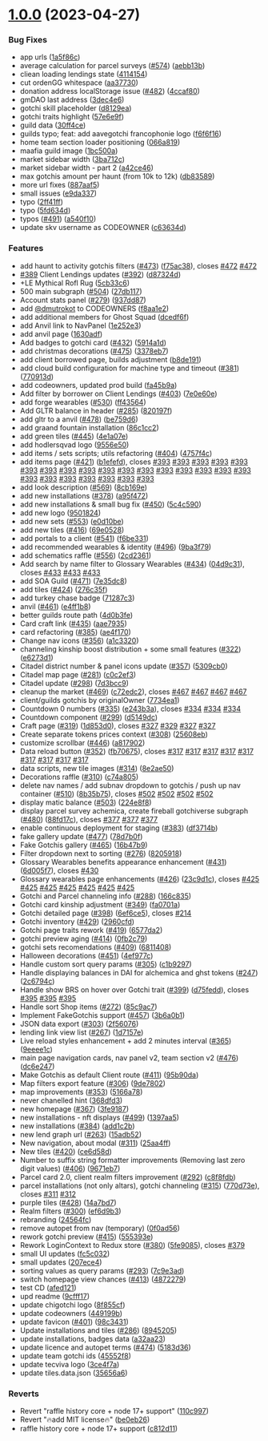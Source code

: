 # [1.0.0](https://github.com/orden-gg/fireball/compare/be0eb26eddcdf2eb7a89d92f32b7ad9dcfa20fd6...v1.0.0) (2023-04-27)


### Bug Fixes

* app urls ([1a5f86c](https://github.com/orden-gg/fireball/commit/1a5f86c642de03af901d09e31b1696886389e57b))
* average calculation for parcel surveys ([#574](https://github.com/orden-gg/fireball/issues/574)) ([aebb13b](https://github.com/orden-gg/fireball/commit/aebb13b9ed55686442a79df2e703b23d98a76104))
* cliean loading lendings state ([4114154](https://github.com/orden-gg/fireball/commit/41141542c3466dc92d8f819e02b558316b8f4355))
* cut ordenGG whitespace ([aa37730](https://github.com/orden-gg/fireball/commit/aa37730a90e826d5447ded951a4588d96a54c4f5))
* donation address localStorage issue ([#482](https://github.com/orden-gg/fireball/issues/482)) ([4ccaf80](https://github.com/orden-gg/fireball/commit/4ccaf805158417951c95ee2aa6806ee13d5206da))
* gmDAO last address ([3dec4e6](https://github.com/orden-gg/fireball/commit/3dec4e63d98808b8e4af6be4ddd12ee4aacbb98b))
* gotchi skill placeholder ([d8129ea](https://github.com/orden-gg/fireball/commit/d8129ea88faebd216b7ea26d3961aeb8d5afcf95))
* gotchi traits highlight ([57e6e9f](https://github.com/orden-gg/fireball/commit/57e6e9fb63fe49be5428550fdddeb820d137858c))
* guild data ([30ff4ce](https://github.com/orden-gg/fireball/commit/30ff4ce11909f2ab0a049f50816b56dd2ce0f4a3))
* guilds typo; feat: add aavegotchi francophonie logo ([f6f6f16](https://github.com/orden-gg/fireball/commit/f6f6f1663bb5dbfda717ab848debe41e9179c0df))
* home team section loader positioning ([066a819](https://github.com/orden-gg/fireball/commit/066a819e9183f7ec9f137e6858254621d5026ede))
* maafia guild image ([1bc500a](https://github.com/orden-gg/fireball/commit/1bc500ad8aed88bee558fbf773849fe2a33aba19))
* market sidebar width ([3ba712c](https://github.com/orden-gg/fireball/commit/3ba712cc4097ce2f197bc915cac1ded41c03f12f))
* market sidebar width - part 2 ([a42ce46](https://github.com/orden-gg/fireball/commit/a42ce46cf89de5c899853272b2fc4842ef5cf477))
* max gotchis amount per haunt (from 10k to 12k) ([db83589](https://github.com/orden-gg/fireball/commit/db8358904140b705e58040cf486ffad59d1ff115))
* more url fixes ([887aaf5](https://github.com/orden-gg/fireball/commit/887aaf56f906a36b04cffb7048f7e0d2d823de27))
* small issues ([e9da337](https://github.com/orden-gg/fireball/commit/e9da33771b0964a8621d3aeb76b44544d56a4165))
* typo ([2ff41ff](https://github.com/orden-gg/fireball/commit/2ff41ff0525260361756e47d227994f7dced0454))
* typo ([5fd634d](https://github.com/orden-gg/fireball/commit/5fd634d3884ab31bbeb90b607945b48cab422c2d))
* typos ([#491](https://github.com/orden-gg/fireball/issues/491)) ([a540f10](https://github.com/orden-gg/fireball/commit/a540f1052ba342d0dce68a2fe7c0a9aed06db6bd))
* update skv username as CODEOWNER ([c63634d](https://github.com/orden-gg/fireball/commit/c63634d6870a5e76c57ac12adc7d916bc27298dd))


### Features

*  add haunt to activity gotchis filters ([#473](https://github.com/orden-gg/fireball/issues/473)) ([f75ac38](https://github.com/orden-gg/fireball/commit/f75ac389afa29beaa1c9a9b990b2926e5c6563ba)), closes [#472](https://github.com/orden-gg/fireball/issues/472) [#472](https://github.com/orden-gg/fireball/issues/472)
* [#389](https://github.com/orden-gg/fireball/issues/389) Client Lendings updates ([#392](https://github.com/orden-gg/fireball/issues/392)) ([d87324d](https://github.com/orden-gg/fireball/commit/d87324da6810735f169ad69a796a7c62bb315c0a))
* +LE Mythical Rofl Rug ([5cb33c6](https://github.com/orden-gg/fireball/commit/5cb33c665bd21a322929a0ea5a5980fdf94f05fb))
* 500 main subgraph ([#504](https://github.com/orden-gg/fireball/issues/504)) ([27db117](https://github.com/orden-gg/fireball/commit/27db117749cf2c1d17ebddce70d2cfa882580ad5))
* Account stats panel ([#279](https://github.com/orden-gg/fireball/issues/279)) ([937dd87](https://github.com/orden-gg/fireball/commit/937dd87d029ba85b9f66839dff5aa6b0b58a6a1a))
* add [@dmutrokot](https://github.com/dmutrokot) to CODEOWNERS ([f8aa1e2](https://github.com/orden-gg/fireball/commit/f8aa1e2ce32fbbb02a1ab9a5e3911906fc3d5de3))
* add additional members for Ghost Squad ([dcedf6f](https://github.com/orden-gg/fireball/commit/dcedf6f2886f1943858b8fadc78a4cf08cd18bc6))
* add Anvil link to NavPanel ([1e252e3](https://github.com/orden-gg/fireball/commit/1e252e34493abce06bcd9a8fdbe8988483711527))
* add anvil page ([1630adf](https://github.com/orden-gg/fireball/commit/1630adf4f7060848022875c23c0ef3bad8e48146))
* Add badges to gotchi card ([#432](https://github.com/orden-gg/fireball/issues/432)) ([5914a1d](https://github.com/orden-gg/fireball/commit/5914a1dd97034729ff877b9b7ba206856fe02ac9))
* add christmas decorations ([#475](https://github.com/orden-gg/fireball/issues/475)) ([3378eb7](https://github.com/orden-gg/fireball/commit/3378eb7ae66f3b0d0ff53a471a54aafa01c39ec9))
* add client borrowed page, builds adjustment ([b8de191](https://github.com/orden-gg/fireball/commit/b8de191086edc84524efa62dfb3c77c1c8bec099))
* add cloud build configuration for machine type and timeout ([#381](https://github.com/orden-gg/fireball/issues/381)) ([770913d](https://github.com/orden-gg/fireball/commit/770913d42491a66ae977674ffebcdbfcb5d9cb0e))
* add codeowners, updated prod build ([fa45b9a](https://github.com/orden-gg/fireball/commit/fa45b9a40b20a32e747b967f0bf284913d271f45))
* Add filter by borrower on Client Lendings ([#403](https://github.com/orden-gg/fireball/issues/403)) ([7e0e60e](https://github.com/orden-gg/fireball/commit/7e0e60e99ebdfa3ddb3f434af56be70bface1fef))
* add forge wearables ([#530](https://github.com/orden-gg/fireball/issues/530)) ([ff43564](https://github.com/orden-gg/fireball/commit/ff43564a19ad07db6a8b4385be128c4cea9da59c))
* Add GLTR balance in header ([#285](https://github.com/orden-gg/fireball/issues/285)) ([820197f](https://github.com/orden-gg/fireball/commit/820197fa474ff075f233c1698f27281435939e54))
* add gltr to a anvil ([#478](https://github.com/orden-gg/fireball/issues/478)) ([be759d6](https://github.com/orden-gg/fireball/commit/be759d60b3d3eac77be732626b8b081863a44c9e))
* add graand fountain installation ([86c1cc2](https://github.com/orden-gg/fireball/commit/86c1cc24ccf5ef806c0658380ff9574bed4f1398))
* add green tiles ([#445](https://github.com/orden-gg/fireball/issues/445)) ([4e1a07e](https://github.com/orden-gg/fireball/commit/4e1a07e716316d64a578afb2ef4501a4f19a52e5))
* add hodlersqvad logo ([9556e50](https://github.com/orden-gg/fireball/commit/9556e504187a284a7ac47057f195eabf8444ae4b))
* add items / sets scripts; utils refactoring ([#404](https://github.com/orden-gg/fireball/issues/404)) ([4757f4c](https://github.com/orden-gg/fireball/commit/4757f4c8ac0937dad3ff17ac949d8316846455bb))
* add items page ([#421](https://github.com/orden-gg/fireball/issues/421)) ([b1efefd](https://github.com/orden-gg/fireball/commit/b1efefd1efb8511bc8224b4767b2d36c300b8075)), closes [#393](https://github.com/orden-gg/fireball/issues/393) [#393](https://github.com/orden-gg/fireball/issues/393) [#393](https://github.com/orden-gg/fireball/issues/393) [#393](https://github.com/orden-gg/fireball/issues/393) [#393](https://github.com/orden-gg/fireball/issues/393) [#393](https://github.com/orden-gg/fireball/issues/393) [#393](https://github.com/orden-gg/fireball/issues/393) [#393](https://github.com/orden-gg/fireball/issues/393) [#393](https://github.com/orden-gg/fireball/issues/393) [#393](https://github.com/orden-gg/fireball/issues/393) [#393](https://github.com/orden-gg/fireball/issues/393) [#393](https://github.com/orden-gg/fireball/issues/393) [#393](https://github.com/orden-gg/fireball/issues/393) [#393](https://github.com/orden-gg/fireball/issues/393) [#393](https://github.com/orden-gg/fireball/issues/393) [#393](https://github.com/orden-gg/fireball/issues/393) [#393](https://github.com/orden-gg/fireball/issues/393) [#393](https://github.com/orden-gg/fireball/issues/393) [#393](https://github.com/orden-gg/fireball/issues/393) [#393](https://github.com/orden-gg/fireball/issues/393) [#393](https://github.com/orden-gg/fireball/issues/393) [#393](https://github.com/orden-gg/fireball/issues/393) [#393](https://github.com/orden-gg/fireball/issues/393) [#393](https://github.com/orden-gg/fireball/issues/393)
* add look description ([#569](https://github.com/orden-gg/fireball/issues/569)) ([8cb169e](https://github.com/orden-gg/fireball/commit/8cb169e269224d9f926884a19ca08c9e8c4c9da0))
* add new installations ([#378](https://github.com/orden-gg/fireball/issues/378)) ([a95f472](https://github.com/orden-gg/fireball/commit/a95f472ffcf6439dc81548b69833c9d3146e5d66))
* add new installations & small bug fix ([#450](https://github.com/orden-gg/fireball/issues/450)) ([5c4c590](https://github.com/orden-gg/fireball/commit/5c4c590354f5fa480eda6757d213d64ed763d1d1))
* add new logo ([9501824](https://github.com/orden-gg/fireball/commit/9501824f73ea68b7faf6d9e8ff6acd24a6dc83c6))
* add new sets ([#553](https://github.com/orden-gg/fireball/issues/553)) ([e0d10be](https://github.com/orden-gg/fireball/commit/e0d10bea4bd876a7e3164f4b97aef3629a53bf7b))
* add new tiles ([#416](https://github.com/orden-gg/fireball/issues/416)) ([69e0528](https://github.com/orden-gg/fireball/commit/69e0528232ff4cfa39343cfd106c5d6d399c2857))
* add portals to a client ([#541](https://github.com/orden-gg/fireball/issues/541)) ([f6be331](https://github.com/orden-gg/fireball/commit/f6be331c97d10c3681e17a5e572a8c66ef3d6b5f))
* add recommended wearables & identity ([#496](https://github.com/orden-gg/fireball/issues/496)) ([9ba3f79](https://github.com/orden-gg/fireball/commit/9ba3f7982c1733cccd75cf566a85a5492f7d8bc8))
* add schematics raffle ([#556](https://github.com/orden-gg/fireball/issues/556)) ([2cd2361](https://github.com/orden-gg/fireball/commit/2cd2361684d9e6f9474bb329578792f2fa150dfb))
* Add search by name filter to Glossary Wearables ([#434](https://github.com/orden-gg/fireball/issues/434)) ([04d9c31](https://github.com/orden-gg/fireball/commit/04d9c3125c5411872ac7d773d58fc46c78cf8137)), closes [#433](https://github.com/orden-gg/fireball/issues/433) [#433](https://github.com/orden-gg/fireball/issues/433) [#433](https://github.com/orden-gg/fireball/issues/433)
* add SOA Guild ([#471](https://github.com/orden-gg/fireball/issues/471)) ([7e35dc8](https://github.com/orden-gg/fireball/commit/7e35dc8f92d19d75202dc1f6083a1bfa91c6e467))
* add tiles ([#424](https://github.com/orden-gg/fireball/issues/424)) ([276c35f](https://github.com/orden-gg/fireball/commit/276c35f6a6b0f47afbc40ab42ab94b4da04ef560))
* add turkey chase badge ([71287c3](https://github.com/orden-gg/fireball/commit/71287c3f841883c4dfdf80aee4211db0883cf1cc))
* anvil ([#461](https://github.com/orden-gg/fireball/issues/461)) ([e4ff1b8](https://github.com/orden-gg/fireball/commit/e4ff1b867fd45740ab5afbc646c269ce9b914692))
* better guilds route path ([4d0b3fe](https://github.com/orden-gg/fireball/commit/4d0b3fec8ff7577c13c0c4e64893e634b5c04650))
* Card craft link ([#435](https://github.com/orden-gg/fireball/issues/435)) ([aae7935](https://github.com/orden-gg/fireball/commit/aae793547a43af49acac90cfe982637fc22e2dfc))
* card refactoring ([#385](https://github.com/orden-gg/fireball/issues/385)) ([ae4f170](https://github.com/orden-gg/fireball/commit/ae4f170a53e302a0c307f95bbcea822042001df2))
* Change nav icons ([#356](https://github.com/orden-gg/fireball/issues/356)) ([a1c3320](https://github.com/orden-gg/fireball/commit/a1c332028bd4bb7e1dfe76994f84e239c1915bb5))
* channeling kinship boost distribution + some small features ([#322](https://github.com/orden-gg/fireball/issues/322)) ([e6273d1](https://github.com/orden-gg/fireball/commit/e6273d1bc1fdc54dcca099376c05c2daa0e06be4))
* Citadel district number & panel icons update ([#357](https://github.com/orden-gg/fireball/issues/357)) ([5309cb0](https://github.com/orden-gg/fireball/commit/5309cb0b28d651a276e4ca41f9d1479ad777e01f))
* Citadel map page ([#281](https://github.com/orden-gg/fireball/issues/281)) ([c0c2ef3](https://github.com/orden-gg/fireball/commit/c0c2ef3d654e426abfda3edded3aad0a3e2e3dc6))
* Citadel update ([#298](https://github.com/orden-gg/fireball/issues/298)) ([7d3bcc9](https://github.com/orden-gg/fireball/commit/7d3bcc95918b04a1a48f6b37080baf84e81eac77))
* cleanup the market ([#469](https://github.com/orden-gg/fireball/issues/469)) ([c72edc2](https://github.com/orden-gg/fireball/commit/c72edc2c32871cce29c9d4afedf269cb60b18484)), closes [#467](https://github.com/orden-gg/fireball/issues/467) [#467](https://github.com/orden-gg/fireball/issues/467) [#467](https://github.com/orden-gg/fireball/issues/467) [#467](https://github.com/orden-gg/fireball/issues/467)
* client/guilds gotchis by originalOwner ([7734ea1](https://github.com/orden-gg/fireball/commit/7734ea1fb618ba35b318556f3fb22f66e2ad849a))
* Countdown 0 numbers ([#335](https://github.com/orden-gg/fireball/issues/335)) ([e243b3a](https://github.com/orden-gg/fireball/commit/e243b3a144c8390a7fd8b0440fea02498c061f49)), closes [#334](https://github.com/orden-gg/fireball/issues/334) [#334](https://github.com/orden-gg/fireball/issues/334) [#334](https://github.com/orden-gg/fireball/issues/334)
* Countdown component ([#299](https://github.com/orden-gg/fireball/issues/299)) ([d5149dc](https://github.com/orden-gg/fireball/commit/d5149dcf0fb1666c8d15c9351e470c543a6b695d))
* Craft page ([#319](https://github.com/orden-gg/fireball/issues/319)) ([1d853d0](https://github.com/orden-gg/fireball/commit/1d853d053273973428e20b2ab3ac44007d83c35d)), closes [#327](https://github.com/orden-gg/fireball/issues/327) [#329](https://github.com/orden-gg/fireball/issues/329) [#327](https://github.com/orden-gg/fireball/issues/327) [#327](https://github.com/orden-gg/fireball/issues/327)
* Create separate tokens prices context ([#308](https://github.com/orden-gg/fireball/issues/308)) ([25608eb](https://github.com/orden-gg/fireball/commit/25608eb609046bb8a858ef57febaf95abf7f3932))
* customize scrollbar ([#446](https://github.com/orden-gg/fireball/issues/446)) ([a817902](https://github.com/orden-gg/fireball/commit/a817902c88cd9bef03113b05e538cf4e4126de08))
* Data reload button ([#352](https://github.com/orden-gg/fireball/issues/352)) ([fb70675](https://github.com/orden-gg/fireball/commit/fb70675134da04b4bd1ccf416240bc5df5275a94)), closes [#317](https://github.com/orden-gg/fireball/issues/317) [#317](https://github.com/orden-gg/fireball/issues/317) [#317](https://github.com/orden-gg/fireball/issues/317) [#317](https://github.com/orden-gg/fireball/issues/317) [#317](https://github.com/orden-gg/fireball/issues/317) [#317](https://github.com/orden-gg/fireball/issues/317) [#317](https://github.com/orden-gg/fireball/issues/317) [#317](https://github.com/orden-gg/fireball/issues/317) [#317](https://github.com/orden-gg/fireball/issues/317)
* data scripts, new tile images ([#314](https://github.com/orden-gg/fireball/issues/314)) ([8e2ae50](https://github.com/orden-gg/fireball/commit/8e2ae506c96169d2f44ac0af32f0160f563fb000))
* Decorations raffle ([#310](https://github.com/orden-gg/fireball/issues/310)) ([c74a805](https://github.com/orden-gg/fireball/commit/c74a805ffc409d5f529805149f40e9baa9994977))
* delete nav names / add subnav dropdown to gotchis / push up nav container ([#510](https://github.com/orden-gg/fireball/issues/510)) ([8b35b75](https://github.com/orden-gg/fireball/commit/8b35b757e8df65dd4e199572f5030ab4e2a653ca)), closes [#502](https://github.com/orden-gg/fireball/issues/502) [#502](https://github.com/orden-gg/fireball/issues/502) [#502](https://github.com/orden-gg/fireball/issues/502) [#502](https://github.com/orden-gg/fireball/issues/502)
* display matic balance ([#503](https://github.com/orden-gg/fireball/issues/503)) ([224e8f8](https://github.com/orden-gg/fireball/commit/224e8f8cce7358b7b589d78076e82fe4709acaa5))
* display parcel survey achemica, create fireball gotchiverse subgraph ([#480](https://github.com/orden-gg/fireball/issues/480)) ([88fd17c](https://github.com/orden-gg/fireball/commit/88fd17c030e2e8286cb63882593c145606eb0749)), closes [#377](https://github.com/orden-gg/fireball/issues/377) [#377](https://github.com/orden-gg/fireball/issues/377) [#377](https://github.com/orden-gg/fireball/issues/377)
* enable continuous deployment for staging ([#383](https://github.com/orden-gg/fireball/issues/383)) ([df3714b](https://github.com/orden-gg/fireball/commit/df3714bb2dafeee80c9c982e0b268af009f8283f))
* fake gallery update ([#477](https://github.com/orden-gg/fireball/issues/477)) ([78d7b0f](https://github.com/orden-gg/fireball/commit/78d7b0f38462c741e9b04e1b482bb83e9b52d1fb))
* Fake Gotchis gallery  ([#465](https://github.com/orden-gg/fireball/issues/465)) ([16b47b9](https://github.com/orden-gg/fireball/commit/16b47b9ac2d90ba96b9e1a1dc1dce9cdc8fcce5a))
* Filter dropdown next to sorting ([#276](https://github.com/orden-gg/fireball/issues/276)) ([8205918](https://github.com/orden-gg/fireball/commit/8205918d48eb8f7996d3527bec9afbe35bf294ef))
* Glossary Wearables benefits appearance enhancement ([#431](https://github.com/orden-gg/fireball/issues/431)) ([6d005f7](https://github.com/orden-gg/fireball/commit/6d005f7fbbfbd9214bef1b7b13474e6af74e2f0c)), closes [#430](https://github.com/orden-gg/fireball/issues/430)
* Glossary wearables page enhancements ([#426](https://github.com/orden-gg/fireball/issues/426)) ([23c9d1c](https://github.com/orden-gg/fireball/commit/23c9d1c2f497d172c252cc6863749f70aceb1ccf)), closes [#425](https://github.com/orden-gg/fireball/issues/425) [#425](https://github.com/orden-gg/fireball/issues/425) [#425](https://github.com/orden-gg/fireball/issues/425) [#425](https://github.com/orden-gg/fireball/issues/425) [#425](https://github.com/orden-gg/fireball/issues/425) [#425](https://github.com/orden-gg/fireball/issues/425) [#425](https://github.com/orden-gg/fireball/issues/425)
* Gotchi and Parcel channeling info ([#288](https://github.com/orden-gg/fireball/issues/288)) ([166c835](https://github.com/orden-gg/fireball/commit/166c835932a77ba7d8ea2458ce38118f4b3d7ab3))
* Gotchi card kinship adjustment ([#349](https://github.com/orden-gg/fireball/issues/349)) ([fa0701a](https://github.com/orden-gg/fireball/commit/fa0701acaea23e93cda254ac88acdbf966fcc96f))
* Gotchi detailed page ([#398](https://github.com/orden-gg/fireball/issues/398)) ([6ef6ce5](https://github.com/orden-gg/fireball/commit/6ef6ce54937d44ae3014f01ea600c5f9adb1eab7)), closes [#214](https://github.com/orden-gg/fireball/issues/214)
* Gotchi inventory ([#429](https://github.com/orden-gg/fireball/issues/429)) ([2960cfd](https://github.com/orden-gg/fireball/commit/2960cfd0274aaa48e3b049efa0d99f92ed750ab3))
* Gotchi page traits rework ([#419](https://github.com/orden-gg/fireball/issues/419)) ([6577da2](https://github.com/orden-gg/fireball/commit/6577da273ac4219ea5239cedfafc3374591a211e))
* gotchi preview aging ([#414](https://github.com/orden-gg/fireball/issues/414)) ([0fb2c79](https://github.com/orden-gg/fireball/commit/0fb2c794f8e90e4a43785f5b8684fcb28eba4e92))
* gotchi sets recomendations ([#409](https://github.com/orden-gg/fireball/issues/409)) ([6811408](https://github.com/orden-gg/fireball/commit/681140864b7911c3b1aea1d55d407e6bbf32a469))
* Halloween decorations ([#451](https://github.com/orden-gg/fireball/issues/451)) ([4ef977c](https://github.com/orden-gg/fireball/commit/4ef977cca8fe605eec36561c164a5e5121fda1a3))
* Handle custom sort query params ([#305](https://github.com/orden-gg/fireball/issues/305)) ([c1b9297](https://github.com/orden-gg/fireball/commit/c1b9297f4acc82a3ad90ed32038d7828db326dea))
* Handle displaying balances in DAI for alchemica and ghst tokens ([#247](https://github.com/orden-gg/fireball/issues/247)) ([2c6794c](https://github.com/orden-gg/fireball/commit/2c6794c59f03727cef557c0fd742a8618301b4fe))
* Handle show BRS on hover over Gotchi trait ([#399](https://github.com/orden-gg/fireball/issues/399)) ([d75fedd](https://github.com/orden-gg/fireball/commit/d75feddaa0cd6c079a4e1c358deda780cca0369f)), closes [#395](https://github.com/orden-gg/fireball/issues/395) [#395](https://github.com/orden-gg/fireball/issues/395) [#395](https://github.com/orden-gg/fireball/issues/395)
* Handle sort Shop items ([#272](https://github.com/orden-gg/fireball/issues/272)) ([85c9ac7](https://github.com/orden-gg/fireball/commit/85c9ac774e326ee2819508be43e90de6b77c5bfa))
* Implement FakeGotchis support ([#457](https://github.com/orden-gg/fireball/issues/457)) ([3b6a0b1](https://github.com/orden-gg/fireball/commit/3b6a0b14fcbc17c48e085879e6e98dc33e600325))
* JSON data export ([#303](https://github.com/orden-gg/fireball/issues/303)) ([2f56076](https://github.com/orden-gg/fireball/commit/2f56076ccb94b7a44813fcc728d32b7f4e550c8c))
* lending link view list ([#267](https://github.com/orden-gg/fireball/issues/267)) ([1d7157e](https://github.com/orden-gg/fireball/commit/1d7157eefa8605c7c284f43237f374704c45d8f2))
* Live reload styles enhancement + add 2 minutes interval ([#365](https://github.com/orden-gg/fireball/issues/365)) ([9eeee1c](https://github.com/orden-gg/fireball/commit/9eeee1c8d16a3dfe008231fb2ea3a1cdf064ed92))
* main page navigation cards, nav panel v2, team section v2 ([#476](https://github.com/orden-gg/fireball/issues/476)) ([dc6e247](https://github.com/orden-gg/fireball/commit/dc6e247b1d5b56d43280988fc6eaab3334f630c3))
* Make Gotchis as default Client route ([#411](https://github.com/orden-gg/fireball/issues/411)) ([95b90da](https://github.com/orden-gg/fireball/commit/95b90da17b6f68e16cff004d34468c5cacad788f))
* Map filters export feature ([#306](https://github.com/orden-gg/fireball/issues/306)) ([9de7802](https://github.com/orden-gg/fireball/commit/9de780210499b30fc95ba843f1435f0fee999a0f))
* map improvements ([#353](https://github.com/orden-gg/fireball/issues/353)) ([5166a78](https://github.com/orden-gg/fireball/commit/5166a78ddbab4d9604858b9e268c515c57a3db0a))
* never chanelled hint ([368dfd3](https://github.com/orden-gg/fireball/commit/368dfd3d244e644d6d207f7c27b79a61f1243f26))
* new homepage ([#367](https://github.com/orden-gg/fireball/issues/367)) ([3fe9187](https://github.com/orden-gg/fireball/commit/3fe9187c20f6a168a9d78ce5f019ef2891dffb0c))
* new installations - nft displays ([#499](https://github.com/orden-gg/fireball/issues/499)) ([1397aa5](https://github.com/orden-gg/fireball/commit/1397aa52e83750068b0ce03369d40f2804351797))
* new installations ([#384](https://github.com/orden-gg/fireball/issues/384)) ([add1c2b](https://github.com/orden-gg/fireball/commit/add1c2bf364800adf5cdb642e10c1c136293b783))
* new lend graph url ([#263](https://github.com/orden-gg/fireball/issues/263)) ([15adb52](https://github.com/orden-gg/fireball/commit/15adb52db81bd9ed035d06593b83a3ec4498aac9))
* New navigation, about modal   ([#311](https://github.com/orden-gg/fireball/issues/311)) ([25aa4ff](https://github.com/orden-gg/fireball/commit/25aa4ff8598482e7434a74079c970598ef1b3b2c))
* New tiles ([#420](https://github.com/orden-gg/fireball/issues/420)) ([ce6d58d](https://github.com/orden-gg/fireball/commit/ce6d58d2ed25769e7e33d29bcfe90515aa04c3b9))
* Number to suffix string formatter improvements (Removing last zero digit values) ([#406](https://github.com/orden-gg/fireball/issues/406)) ([9671eb7](https://github.com/orden-gg/fireball/commit/9671eb7320e22ca02184d949163e56090c905a96))
* Parcel card 2.0, client realm filters improvement ([#292](https://github.com/orden-gg/fireball/issues/292)) ([c8f8fdb](https://github.com/orden-gg/fireball/commit/c8f8fdbcf4ee40f6d8b4517f925a5cfc70c08987))
* parcel installations (not only altars), gotchi channeling ([#315](https://github.com/orden-gg/fireball/issues/315)) ([770d73e](https://github.com/orden-gg/fireball/commit/770d73e3ca1907efce6581cb8033d73139092826)), closes [#311](https://github.com/orden-gg/fireball/issues/311) [#312](https://github.com/orden-gg/fireball/issues/312)
* purple tiles ([#428](https://github.com/orden-gg/fireball/issues/428)) ([14a7bd7](https://github.com/orden-gg/fireball/commit/14a7bd7fac75281013510549a58071e57ca50bb7))
* Realm filters ([#300](https://github.com/orden-gg/fireball/issues/300)) ([ef6d9b3](https://github.com/orden-gg/fireball/commit/ef6d9b3d009c4c2aff91d855921bbb23ea0cb4e6))
* rebranding ([24564fc](https://github.com/orden-gg/fireball/commit/24564fc8333766961e9175d0e97d13cda6c650ad))
* remove autopet from nav (temporary) ([0f0ad56](https://github.com/orden-gg/fireball/commit/0f0ad5625a0d16e89bbd6e51b5f5eed60cf0a7dd))
* rework gotchi preview ([#415](https://github.com/orden-gg/fireball/issues/415)) ([555393e](https://github.com/orden-gg/fireball/commit/555393e85712be577ac44137499f33116c75ec97))
* Rework LoginContext to Redux store ([#380](https://github.com/orden-gg/fireball/issues/380)) ([5fe9085](https://github.com/orden-gg/fireball/commit/5fe90857c950d27b2aefb7188879ab2dc127102f)), closes [#379](https://github.com/orden-gg/fireball/issues/379)
* small UI updates ([fc5c032](https://github.com/orden-gg/fireball/commit/fc5c03236f510988d60d109a884c6d9aeacb0f4c))
* small updates ([207ece4](https://github.com/orden-gg/fireball/commit/207ece497c90823fcf1d36f00f9ed5bc708388ab))
* sorting values as query params ([#293](https://github.com/orden-gg/fireball/issues/293)) ([7c9e3ad](https://github.com/orden-gg/fireball/commit/7c9e3ada8755a9b71661a98124e823806e6cf2a8))
* switch homepage view chances ([#413](https://github.com/orden-gg/fireball/issues/413)) ([4872279](https://github.com/orden-gg/fireball/commit/48722791274241224c433a91443741861a6dadbf))
* test CD ([afed121](https://github.com/orden-gg/fireball/commit/afed1216c887cd33dbeb38db84b89eb18dd28045))
* upd readme ([9cfff17](https://github.com/orden-gg/fireball/commit/9cfff1743d6b482c611497057787a2368598b9a1))
* update chigotchi logo ([8f855cf](https://github.com/orden-gg/fireball/commit/8f855cf6a2a4a714e6d1183928da528dd48c8466))
* update codeowners ([449199b](https://github.com/orden-gg/fireball/commit/449199b553af8cbec4cebc89a99112b1afc0c4c0))
* update favicon ([#401](https://github.com/orden-gg/fireball/issues/401)) ([98c3431](https://github.com/orden-gg/fireball/commit/98c3431641f0b13132f806f5043224f5bb77b85e))
* Update installations and tiles ([#286](https://github.com/orden-gg/fireball/issues/286)) ([8945205](https://github.com/orden-gg/fireball/commit/89452058ce93b18395733e375b4ecdbcfc349d66))
* update installations, badges data ([a32aa23](https://github.com/orden-gg/fireball/commit/a32aa230044e74f03d992c2fe8179a4fee15be5f))
* update licence and autopet terms ([#474](https://github.com/orden-gg/fireball/issues/474)) ([5183d36](https://github.com/orden-gg/fireball/commit/5183d36cae3f160dc25aa52e1f9f627c7ca114f1))
* update team gotchi ids ([45552f8](https://github.com/orden-gg/fireball/commit/45552f826eb485fa345d543154cf8a5e3341af8e))
* update tecviva logo ([3ce4f7a](https://github.com/orden-gg/fireball/commit/3ce4f7a21f9c3b24f628c4942ae653551b0a076c))
* update tiles.data.json ([35656a6](https://github.com/orden-gg/fireball/commit/35656a6addb77b1f2df9803691e1db6c8667f5ea))


### Reverts

* Revert "raffle history core + node 17+ support" ([110c997](https://github.com/orden-gg/fireball/commit/110c9975ea0bb93d2bf93d726c7b06f6ad92ba9d))
* Revert "🔥add MIT license🔥" ([be0eb26](https://github.com/orden-gg/fireball/commit/be0eb26eddcdf2eb7a89d92f32b7ad9dcfa20fd6))
* raffle history core + node 17+ support ([c812d11](https://github.com/orden-gg/fireball/commit/c812d11fc991af71158ddc66635ebe6a6821dd49))



